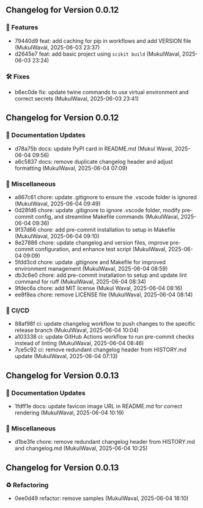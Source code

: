 ## Changelog for Version 0.0.12

### 🚀 Features

- 79440d9 feat: add caching for pip in workflows and add VERSION file (MukulWaval, 2025-06-03 23:37)
- d2645e7 feat: add basic project using `scikit build` (MukulWaval, 2025-06-03 23:24)

### 🛠 Fixes

- b6ec0de fix: update twine commands to use virtual environment and correct secrets (MukulWaval, 2025-06-03 23:41)
## Changelog for Version 0.0.12

### 📝 Documentation Updates
- d78a75b docs: update PyPI card in README.md (Mukul Waval, 2025-06-04 09:56)
- a6c5837 docs: remove duplicate changelog header and adjust formatting (MukulWaval, 2025-06-04 07:09)

### 🔨 Miscellaneous
- a867c61 chore: update .gitignore to ensure the .vscode folder is ignored (MukulWaval, 2025-06-04 09:49)
- 0d28fd6 chore: update .gitignore to ignore .vscode folder, modify pre-commit config, and streamline Makefile commands (MukulWaval, 2025-06-04 09:36)
- 9f37d66 chore: add pre-commit installation to setup in Makefile (MukulWaval, 2025-06-04 09:10)
- 8e27886 chore: update changelog and version files, improve pre-commit configuration, and enhance test script (MukulWaval, 2025-06-04 09:09)
- 5fdd3cd chore: update .gitignore and Makefile for improved environment management (MukulWaval, 2025-06-04 08:59)
- db3c6e0 chore: add pre-commit installation to setup and update lint command for ruff (MukulWaval, 2025-06-04 08:34)
- 9fdec6a chore: add MIT license (Mukul Waval, 2025-06-04 08:16)
- ee8f8ea chore: remove LICENSE file (MukulWaval, 2025-06-04 08:14)

### 🔧 CI/CD
- 88af98f ci: update changelog workflow to push changes to the specific release branch (MukulWaval, 2025-06-04 10:04)
- a103338 ci: update GitHub Actions workflow to run pre-commit checks instead of linting (MukulWaval, 2025-06-04 08:46)
- 7ce5c92 ci: remove redundant changelog header from HISTORY.md update (MukulWaval, 2025-06-04 07:13)
## Changelog for Version 0.0.13

### 📝 Documentation Updates
- 1fdff1e docs: update favicon image URL in README.md for correct rendering (MukulWaval, 2025-06-04 10:19)

### 🔨 Miscellaneous
- d1be3fe chore: remove redundant changelog header from HISTORY.md and changelog.md (MukulWaval, 2025-06-04 10:25)

## Changelog for Version 0.0.13

### ♻️ Refactoring
- 0ee0d49 refactor: remove samples (MukulWaval, 2025-06-04 18:10)
